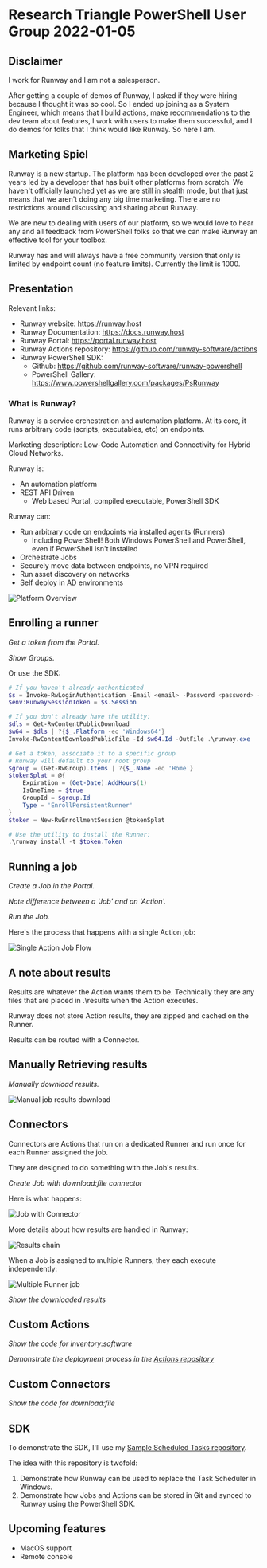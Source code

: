 # Research Triangle PowerShell User Group 2022-01-05

## Disclaimer

I work for Runway and I am not a salesperson.

After getting a couple of demos of Runway, I asked if they were hiring because I thought it was so cool. So I ended up joining as a System Engineer, which means that I build actions, make recommendations to the dev team about features, I work with users to make them successful, and I do demos for folks that I think would like Runway. So here I am.

## Marketing Spiel

Runway is a new startup. The platform has been developed over the past 2 years led by a developer that has built other platforms from scratch. We haven't officially launched yet as we are still in stealth mode, but that just means that we aren't doing any big time marketing. There are no restrictions around discussing and sharing about Runway.

We are new to dealing with users of our platform, so we would love to hear any and all feedback from PowerShell folks so that we can make Runway an effective tool for your toolbox.

Runway has and will always have a free community version that only is limited by endpoint count (no feature limits). Currently the limit is 1000.

## Presentation

Relevant links:
- Runway website: https://runway.host
- Runway Documentation: https://docs.runway.host
- Runway Portal: https://portal.runway.host
- Runway Actions repository: https://github.com/runway-software/actions
- Runway PowerShell SDK:
  - Github: https://github.com/runway-software/runway-powershell
  - PowerShell Gallery: https://www.powershellgallery.com/packages/PsRunway

### What is Runway?

Runway is a service orchestration and automation platform. At its core, it runs arbitrary code (scripts, executables, etc) on endpoints.

Marketing description: Low-Code Automation and Connectivity for Hybrid Cloud Networks.

Runway is:
- An automation platform
- REST API Driven
  - Web based Portal, compiled executable, PowerShell SDK

Runway can:
- Run arbitrary code on endpoints via installed agents (Runners)
  - Including PowerShell! Both Windows PowerShell and PowerShell, even if PowerShell isn't installed
- Orchestrate Jobs
- Securely move data between endpoints, no VPN required
- Run asset discovery on networks
- Self deploy in AD environments

![Platform Overview](assets/platformoverview.png)

## Enrolling a runner

*Get a token from the Portal.*

*Show Groups.*

Or use the SDK:

```powershell
# If you haven't already authenticated
$s = Invoke-RwLoginAuthentication -Email <email> -Password <password> -Remember
$env:RunwaySessionToken = $s.Session

# If you don't already have the utility:
$dls = Get-RwContentPublicDownload
$w64 = $dls | ?{$_.Platform -eq 'Windows64'}
Invoke-RwContentDownloadPublicFile -Id $w64.Id -OutFile .\runway.exe

# Get a token, associate it to a specific group
# Runway will default to your root group
$group = (Get-RwGroup).Items | ?{$_.Name -eq 'Home'}
$tokenSplat = @{
    Expiration = (Get-Date).AddHours(1)
    IsOneTime = $true
    GroupId = $group.Id
    Type = 'EnrollPersistentRunner'
}
$token = New-RwEnrollmentSession @tokenSplat

# Use the utility to install the Runner:
.\runway install -t $token.Token
```

## Running a job

*Create a Job in the Portal.*

*Note difference between a 'Job' and an 'Action'.*

*Run the Job.*

Here's the process that happens with a single Action job:

![Single Action Job Flow](assets/define-job.png)

## A note about results

Results are whatever the Action wants them to be. Technically they are any files that are placed in .\results when the Action executes.

Runway does not store Action results, they are zipped and cached on the Runner.

Results can be routed with a Connector.

## Manually Retrieving results

*Manually download results.*

![Manual job results download](assets/dl-job-results.png)

## Connectors

Connectors are Actions that run on a dedicated Runner and run once for each Runner assigned the job.

They are designed to do something with the Job's results.

*Create Job with download:file connector*

Here is what happens:

![Job with Connector](assets/job-w-connector.png)

More details about how results are handled in Runway:

![Results chain](assets/results-chain.png)

When a Job is assigned to multiple Runners, they each execute independently:

![Multiple Runner job](assets/action-chain.png)

*Show the downloaded results*

## Custom Actions

*Show the code for inventory:software*

*Demonstrate the deployment process in the [Actions repository](https://github.com/Runway-Software/actions)*

## Custom Connectors

*Show the code for download:file*

## SDK

To demonstrate the SDK, I'll use my [Sample Scheduled Tasks repository](https://github.com/Runway-Software/sample-scheduled-tasks).

The idea with this repository is twofold:

1. Demonstrate how Runway can be used to replace the Task Scheduler in Windows.
2. Demonstrate how Jobs and Actions can be stored in Git and synced to Runway using the PowerShell SDK.

## Upcoming features

- MacOS support
- Remote console